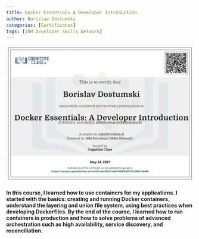 ```yaml
---
title: Docker Essentials A Developer Introduction
author: Borislav Dostumski
categories: [Certificates]
tags: [IBM Developer Skills Network]
---
```


![IBM Developer Skills Network](../../assets/img/certificates/IBMDeveloperSkillsNetwork_Docker.jpg)
#### In this course, I learned how to use containers for my applications. I started with the basics: creating and running Docker containers, understand the layering and union file system, using best practices when developing Dockerfiles. By the end of the course, I learned how to run containers in production and how to solve problems of advanced orchestration such as high availability, service discovery, and reconciliation.